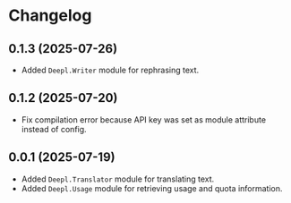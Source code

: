 # Changelog

## 0.1.3 (2025-07-26)

- Added `Deepl.Writer` module for rephrasing text.

## 0.1.2 (2025-07-20)

- Fix compilation error because API key was set as module attribute instead of config.

## 0.0.1 (2025-07-19)

- Added `Deepl.Translator` module for translating text.
- Added `Deepl.Usage` module for retrieving usage and quota information.
